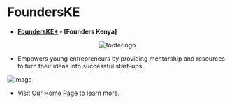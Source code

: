# FoundersKE
- **[FoundersKE*](https://founderske.vercel.app) - [Founders Kenya]**
<div align="center"; >

![footerlogo](https://user-images.githubusercontent.com/77758884/218035615-d07c3384-1123-4eb3-bb68-1e2a81431c0f.png)

</div>

- Empowers young entrepreneurs by providing mentorship and resources to turn their ideas into successful start-ups.
  
![image](https://github.com/FoundersKE/.github/assets/77758884/2341aef0-b997-4c3d-ba59-fdd8b5322cc2)


- Visit [Our Home Page](https://founderske.vercel.app/) to learn more.
